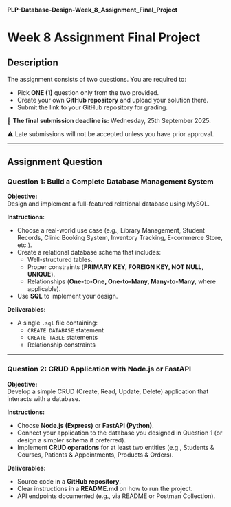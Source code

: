 #### PLP-Database-Design-Week_8_Assignment_Final_Project

# Week 8 Assignment Final Project

## Description  
The assignment consists of two questions. You are required to:

- Pick **ONE (1)** question only from the two provided.  
- Create your own **GitHub repository** and upload your solution there.  
- Submit the link to your GitHub repository for grading.  

📅 **The final submission deadline is:** Wednesday, 25th September 2025.  

⚠️ Late submissions will not be accepted unless you have prior approval.  

---

## Assignment Question

### Question 1: Build a Complete Database Management System
**Objective:**  
Design and implement a full-featured relational database using MySQL.

**Instructions:**
- Choose a real-world use case (e.g., Library Management, Student Records, Clinic Booking System, Inventory Tracking, E-commerce Store, etc.).  
- Create a relational database schema that includes:  
  - Well-structured tables.  
  - Proper constraints (**PRIMARY KEY, FOREIGN KEY, NOT NULL, UNIQUE**).  
  - Relationships (**One-to-One, One-to-Many, Many-to-Many**, where applicable).  
- Use **SQL** to implement your design.  

**Deliverables:**
- A single `.sql` file containing:  
  - `CREATE DATABASE` statement  
  - `CREATE TABLE` statements  
  - Relationship constraints  

---

### Question 2: CRUD Application with Node.js or FastAPI
**Objective:**  
Develop a simple CRUD (Create, Read, Update, Delete) application that interacts with a database.

**Instructions:**
- Choose **Node.js (Express)** or **FastAPI (Python)**.  
- Connect your application to the database you designed in Question 1 (or design a simpler schema if preferred).  
- Implement **CRUD operations** for at least two entities (e.g., Students & Courses, Patients & Appointments, Products & Orders).  

**Deliverables:**
- Source code in a **GitHub repository**.  
- Clear instructions in a **README.md** on how to run the project.  
- API endpoints documented (e.g., via README or Postman Collection).  
